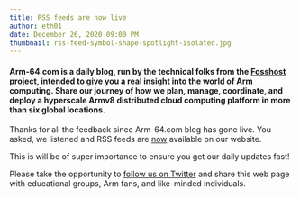 ```yaml
---
title: RSS feeds are now live
author: eth01
date: December 26, 2020 09:00 PM
thumbnail: rss-feed-symbol-shape-spotlight-isolated.jpg
---
```


#### Arm-64.com is a daily blog, run by the technical folks from the [Fosshost](https://fosshost.org) project, intended to give you a real insight into the world of Arm computing. Share our journey of how we plan, manage, coordinate, and deploy a hyperscale Armv8 distributed cloud computing platform in more than six global locations.

Thanks for all the feedback since Arm-64.com blog has gone live. You asked, we listened and RSS feeds are <a href="https://arm-64.com/feed.xml">now</a> available on our website.

This is will be of super importance to ensure you get our daily updates fast!

Please take the opportunity to [follow us on
Twitter](https://twitter.com/fosshostorg) and share this web page with educational
groups, Arm fans, and like-minded individuals.

